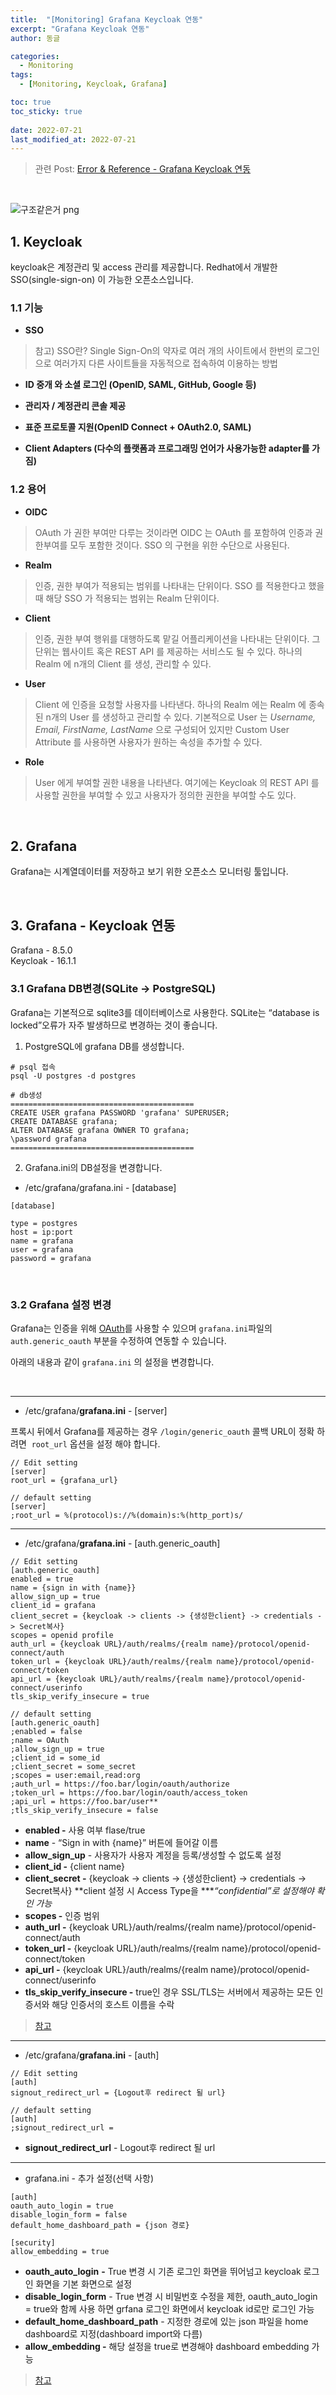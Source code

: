 ```yaml
---
title:  "[Monitoring] Grafana Keycloak 연동"
excerpt: "Grafana Keycloak 연동"
author: 동글

categories:
  - Monitoring
tags:
  - [Monitoring, Keycloak, Grafana]

toc: true
toc_sticky: true
 
date: 2022-07-21
last_modified_at: 2022-07-21
---
```


> 관련 Post: [Error & Reference - Grafana Keycloak 연동](https://donggeuldunggeul.github.io/posts/Grafana_Keycloak_Error_Reference/)  

&nbsp;  

![구조같은거 png](https://user-images.githubusercontent.com/109357459/180237305-03a3b1be-933b-441f-8a60-8c9961fa488f.jpg)

## 1. Keycloak
keycloak은 계정관리 및 access 관리를 제공합니다. Redhat에서 개발한 SSO(single-sign-on) 이 가능한 오픈소스입니다.

### 1.1 기능
- **SSO**
> 참고) SSO란?
>Single Sign-On의 약자로 여러 개의 사이트에서 한번의 로그인으로 여러가지 다른 사이트들을 자동적으로 접속하여 이용하는 방법

- **ID 중개 와 소셜 로그인 (OpenID, SAML, GitHub, Google 등)**

- **관리자 / 계정관리 콘솔 제공**

- **표준 프로토콜 지원(OpenID Connect + OAuth2.0, SAML)**

- **Client Adapters (다수의 플랫폼과 프로그래밍 언어가 사용가능한 adapter를 가짐)**

### 1.2 용어
- **OIDC**
> OAuth 가 권한 부여만 다루는 것이라면 OIDC 는 OAuth 를 포함하여 인증과 권한부여를 모두 포함한 것이다. SSO 의 구현을 위한 수단으로 사용된다.

- **Realm**
>인증, 권한 부여가 적용되는 범위를 나타내는 단위이다. SSO 를 적용한다고 했을때 해당 SSO 가 적용되는 범위는 Realm 단위이다.

- **Client**
>인증, 권한 부여 행위를 대행하도록 맡길 어플리케이션을 나타내는 단위이다. 그 단위는 웹사이트 혹은 REST API 를 제공하는 서비스도 될 수 있다. 하나의 Realm 에 n개의 Client 를 생성, 관리할 수 있다.

- **User**
>Client 에 인증을 요청할 사용자를 나타낸다. 하나의 Realm 에는 Realm 에 종속된 n개의 User 를 생성하고 관리할 수 있다. 기본적으로 User 는 *Username, Email, FirstName, LastName* 으로 구성되어 있지만 Custom User Attribute 를 사용하면 사용자가 원하는 속성을 추가할 수 있다.

- **Role**
>User 에게 부여할 권한 내용을 나타낸다. 여기에는 Keycloak 의 REST API 를 사용할 권한을 부여할 수 있고 사용자가 정의한 권한을 부여할 수도 있다.

&nbsp;
## 2. Grafana
Grafana는 시계열데이터를 저장하고 보기 위한 오픈소스 모니터링 툴입니다.

&nbsp;
## 3. Grafana - Keycloak 연동

Grafana - 8.5.0  
Keycloak - 16.1.1

### 3.1 Grafana DB변경(SQLite → PostgreSQL)
Grafana는 기본적으로 sqlite3를 데이터베이스로 사용한다. SQLite는 “database is locked”오류가 자주 발생하므로 변경하는 것이 좋습니다.  


1. PostgreSQL에 grafana DB를 생성합니다.

```
# psql 접속
psql -U postgres -d postgres

# db생성
=========================================
CREATE USER grafana PASSWORD 'grafana' SUPERUSER;
CREATE DATABASE grafana;
ALTER DATABASE grafana OWNER TO grafana;
\password grafana
=========================================
```

2. Grafana.ini의 DB설정을 변경합니다.

- /etc/grafana/grafana.ini  - [database]

```
[database]

type = postgres
host = ip:port
name = grafana
user = grafana
password = grafana
```
&nbsp;
### 3.2 Grafana 설정 변경
Grafana는 인증을 위해 [OAuth](https://ko.wikipedia.org/wiki/OAuth)를 사용할 수 있으며 `grafana.ini`파일의 `auth.generic_oauth` 부분을 수정하여 연동할 수 있습니다.

아래의 내용과 같이 `grafana.ini` 의 설정을 변경합니다.

&nbsp;

---
- /etc/grafana/**grafana.ini**  - [server]

프록시 뒤에서 Grafana를 제공하는 경우 `/login/generic_oauth` 콜백 URL이 정확 하려면  `root_url` 옵션을 설정 해야 합니다.

```
// Edit setting
[server]
root_url = {grafana_url}
```

```
// default setting
[server]
;root_url = %(protocol)s://%(domain)s:%(http_port)s/
```

---

- /etc/grafana/**grafana.ini**  - [auth.generic_oauth]

```
// Edit setting
[auth.generic_oauth]
enabled = true
name = {sign in with {name}}
allow_sign_up = true
client_id = grafana
client_secret = {keycloak -> clients -> {생성한client} -> credentials -> Secret복사}
scopes = openid profile
auth_url = {keycloak URL}/auth/realms/{realm name}/protocol/openid-connect/auth
token_url = {keycloak URL}/auth/realms/{realm name}/protocol/openid-connect/token
api_url = {keycloak URL}/auth/realms/{realm name}/protocol/openid-connect/userinfo
tls_skip_verify_insecure = true
```

```
// default setting
[auth.generic_oauth]
;enabled = false
;name = OAuth
;allow_sign_up = true
;client_id = some_id
;client_secret = some_secret
;scopes = user:email,read:org
;auth_url = https://foo.bar/login/oauth/authorize
;token_url = https://foo.bar/login/oauth/access_token
;api_url = https://foo.bar/user**
;tls_skip_verify_insecure = false
```

- **enabled -** 사용 여부 flase/true
- **name** - “Sign in with {name}” 버튼에 들어갈 이름
- **allow_sign_up** - 사용자가 사용자 계정을 등록/생성할 수 없도록 설정
- **client_id -** {client name}
- **client_secret -** {keycloak -> clients -> {생성한client} -> credentials -> Secret복사}  **client 설정 시 Access Type을 ****“confidential”로 설정해야 확인 가능*
- **scopes -** 인증 범위
- **auth_url -** {keycloak URL}/auth/realms/{realm name}/protocol/openid-connect/auth
- **token_url -** {keycloak URL}/auth/realms/{realm name}/protocol/openid-connect/token
- **api_url -**  {keycloak URL}/auth/realms/{realm name}/protocol/openid-connect/userinfo
- **tls_skip_verify_insecure -** true인 경우 SSL/TLS는 서버에서 제공하는 모든 인증서와 해당 인증서의 호스트 이름을 수락

> [참고](https://grafana.com/docs/grafana/latest/auth/generic-oauth/)

---

- /etc/grafana/**grafana.ini**  - [auth]

```
// Edit setting
[auth]
signout_redirect_url = {Logout후 redirect 될 url}
```

```
// default setting
[auth]
;signout_redirect_url =
```

- **signout_redirect_url** - Logout후 redirect 될 url

---

- grafana.ini - 추가 설정(선택 사항)

```
[auth]
oauth_auto_login = true
disable_login_form = false
default_home_dashboard_path = {json 경로}

[security]
allow_embedding = true
```

- **oauth_auto_login** **-** True 변경 시 기존 로그인 화면을 뛰어넘고 keycloak 로그인 화면을 기본 화면으로 설정
- **disable_login_form** - True 변경 시 비밀번호 수정을 제한, oauth_auto_login = true와 함께 사용 하면 grfana 로그인 화면에서 keycloak id로만 로그인 가능
- **default_home_dashboard_path** - 지정한 경로에 있는 json 파일을 home dashboard로 지정(dashboard import와 다름)
- **allow_embedding -** 해당 설정을 true로 변경해야 dashboard embedding 가능

> [참고](https://grafana.com/docs/grafana/latest/administration/configuration/)
